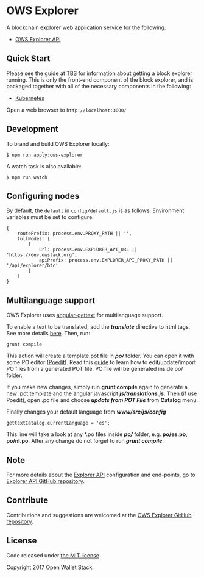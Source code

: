 OWS Explorer
======

A blockchain explorer web application service for the following:

- [OWS Explorer API](https://github.com/owstack/explorer-api)

## Quick Start

Please see the guide at [TBS]() for information about getting a block explorer running. This is only the front-end component of the block explorer, and is packaged together with all of the necessary components in the following:

- [Kubernetes](https://github.com/owstack/kubernetes)

Open a web browser to `http://localhost:3000/`

## Development

To brand and build OWS Explorer locally:

```
$ npm run apply:ows-explorer
```

A watch task is also available:

```
$ npm run watch
```

## Configuring nodes

By default, the `default` in `config/default.js` is as follows.  Environment variables must be set to configure.

```
{
    routePrefix: process.env.PROXY_PATH || '',
    fullNodes: [
        {
            url: process.env.EXPLORER_API_URL || 'https://dev.owstack.org',
            apiPrefix: process.env.EXPLORER_API_PROXY_PATH || '/api/explorer/btc'
        }
    ]
}
```

## Multilanguage support

OWS Explorer uses [angular-gettext](http://angular-gettext.rocketeer.be) for multilanguage support.

To enable a text to be translated, add the ***translate*** directive to html tags. See more details [here](http://angular-gettext.rocketeer.be/dev-guide/annotate/). Then, run:

```
grunt compile
```

This action will create a template.pot file in ***po/*** folder. You can open it with some PO editor ([Poedit](http://poedit.net)). Read this [guide](http://angular-gettext.rocketeer.be/dev-guide/translate/) to learn how to edit/update/import PO files from a generated POT file. PO file will be generated inside po/ folder.

If you make new changes, simply run **grunt compile** again to generate a new .pot template and the angular javascript ***js/translations.js***. Then (if use Poedit), open .po file and choose ***update from POT File*** from **Catalog** menu.

Finally changes your default language from ***www/src/js/config***

```
gettextCatalog.currentLanguage = 'es';
```

This line will take a look at any *.po files inside ***po/*** folder, e.g.
**po/es.po**, **po/nl.po**. After any change do not forget to run ***grunt
compile***.


## Note

For more details about the [Explorer API](https://github.com/owstack/explorer-api) configuration and end-points, go to [Explorer API GitHub repository](https://github.com/owstack/explorer-api).

## Contribute

Contributions and suggestions are welcomed at the [OWS Explorer GitHub repository](https://github.com/owstack/ows-explorer).


## License

Code released under [the MIT license](https://github.com/owstack/ows-explorer/blob/master/LICENSE).

Copyright 2017 Open Wallet Stack.
